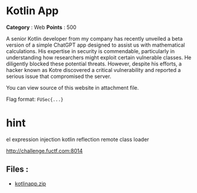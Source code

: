 # Kotlin App

**Category** : Web
**Points** : 500

A senior Kotlin developer from my company has recently unveiled a beta version of a simple ChatGPT app designed to assist us with mathematical calculations. His expertise in security is commendable, particularly in understanding how researchers might exploit certain vulnerable classes. He diligently blocked these potential threats. However, despite his efforts, a hacker known as Kotre discovered a critical vulnerability and reported a serious issue that compromised the server.

You can view source of this website in attachment file. 

Flag format: `FUSec{...}`

# hint
el expression injection
kotlin reflection
remote class loader

http://challenge.fuctf.com:8014

## Files : 
 - [kotlinapp.zip](./kotlinapp.zip)


